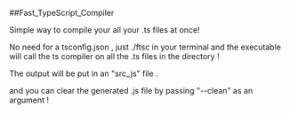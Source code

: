 ##Fast_TypeScript_Compiler

Simple way to compile your all your .ts files  at once!

No need for a tsconfig.json , just ./ftsc in your terminal and the executable will call the ts compiler on all the .ts files in the directory !

The output will be put in an "src_js" file .

and you can clear the generated .js file by passing "--clean" as an argument !
